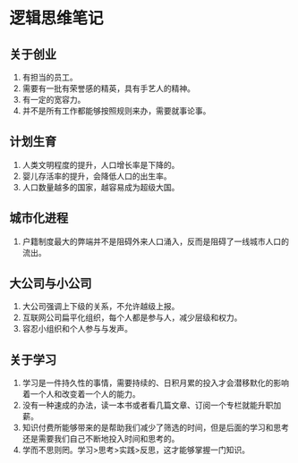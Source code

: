 # 逻辑思维笔记

## 关于创业
1. 有担当的员工。
2. 需要有一批有荣誉感的精英，具有手艺人的精神。
3. 有一定的宽容力。
4. 并不是所有工作都能够按照规则来办，需要就事论事。

## 计划生育
1. 人类文明程度的提升，人口增长率是下降的。
2. 婴儿存活率的提升，会降低人口的出生率。
3. 人口数量越多的国家，越容易成为超级大国。

##  城市化进程
1. 户籍制度最大的弊端并不是阻碍外来人口涌入，反而是阻碍了一线城市人口的流出。

## 大公司与小公司
1. 大公司强调上下级的关系，不允许越级上报。
2. 互联网公司扁平化组织，每个人都是参与人，减少层级和权力。
3. 容忍小组织和个人参与与发声。

## 关于学习
1. 学习是一件持久性的事情，需要持续的、日积月累的投入才会潜移默化的影响着一个人和改变着一个人的能力。
2. 没有一种速成的办法，读一本书或者看几篇文章、订阅一个专栏就能升职加薪。
3. 知识付费所能够带来的是帮助我们减少了筛选的时间，但是后面的学习和思考还是需要我们自己不断地投入时间和思考的。
4. 学而不思则罔。学习>思考>实践>反思，这才能够掌握一门知识。
